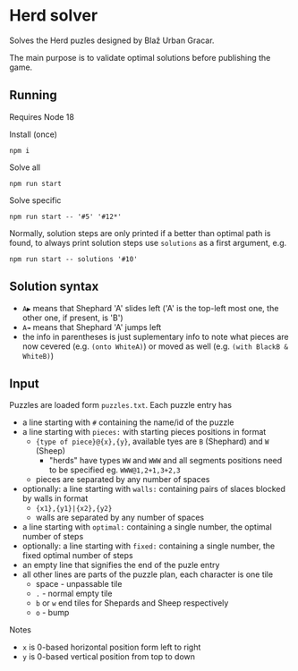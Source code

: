 # Herd solver

Solves the Herd puzles designed by Blaž Urban Gracar.

The main purpose is to validate optimal solutions before publishing the game.

## Running

Requires Node 18

Install (once)

```
npm i
```

Solve all

```
npm run start
```

Solve specific

```
npm run start -- '#5' '#12*'
```

Normally, solution steps are only printed if a better than optimal path is found, to always print solution steps use `solutions` as a first argument, e.g.

```
npm run start -- solutions '#10'
```

## Solution syntax

- `A▶` means that Shephard 'A' slides left ('A' is the top-left most one, the other one, if present, is 'B')
- `A↠` means that Shephard 'A' jumps left
- the info in parentheses is just suplementary info to note what pieces are now cevered (e.g. `(onto WhiteA)`) or moved as well (e.g. `(with BlackB & WhiteB)`)

## Input

Puzzles are loaded form `puzzles.txt`. Each puzzle entry has

- a line starting with `#` containing the name/id of the puzzle
- a line starting with `pieces:` with starting pieces positions in format
  - `{type of piece}@{x},{y}`, available tyes are `B` (Shephard) and `W` (Sheep)
    - "herds" have types `WW` and `WWW` and all segments positions need to be specified eg. `WWW@1,2+1,3+2,3`
  - pieces are separated by any number of spaces
- optionally: a line starting with `walls:` containing pairs of slaces blocked by walls in format
  - `{x1},{y1}|{x2},{y2}`
  - walls are separated by any number of spaces
- a line starting with `optimal:` containing a single number, the optimal number of steps
- optionally: a line starting with `fixed:` containing a single number, the fixed optimal number of steps
- an empty line that signifies the end of the puzle entry
- all other lines are parts of the puzzle plan, each character is one tile
  - space - unpassable tile
  - `.` - normal empty tile
  - `b` or `w` end tiles for Shepards and Sheep respectively
  - `o` - bump

Notes

- `x` is 0-based horizontal position form left to right
- `y` is 0-based vertical position from top to down
